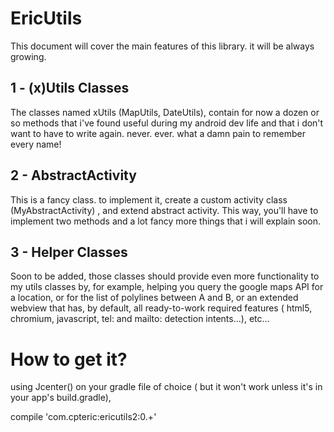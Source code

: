 # EricUtils

This document will cover the main features of this library. it will be always growing.

## 1 - (x)Utils Classes
The classes named xUtils (MapUtils, DateUtils), contain for now a dozen or so methods that i've found useful during my android dev life and that i don't want to have to write again. never. ever. what a damn pain to remember every name!

## 2 - AbstractActivity

This is a fancy class. to implement it, create a custom activity class (MyAbstractActivity) , and extend abstract activity.
This way, you'll have to implement two methods and a  lot fancy more things that i will explain soon.

## 3 - Helper Classes

Soon to be added, those classes should provide even more functionality to my utils classes by, for example, helping you query the google maps API for a location, or for the list of polylines between A and B, or an extended webview that has, by default, all ready-to-work required features ( html5, chromium, javascript, tel: and mailto: detection intents...), etc...


# How to get it?

using Jcenter() on your gradle file of choice ( but it won't work unless it's in your app's build.gradle),

compile 'com.cpteric:ericutils2:0.+'
